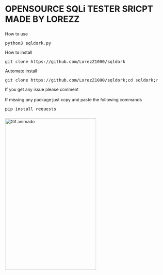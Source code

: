 <h1 align="left">OPENSOURCE SQLi TESTER SRICPT MADE BY LOREZZ</h1>

###
<a>How to use</a>
<pre align="left">
python3 sqldork.py 
</pre>
<a>How to install</a>
<pre align="left">
git clone https://github.com/LorezZ1000/sqldork
</pre>
<a>Automate install</a>
<pre align="left">
git clone https://github.com/LorezZ1000/sqldork;cd sqldork;rm README.md;unzip sqldork.zip;rm sqldork.zip;python3 sqldork.py
</pre>
<a>If you get any issue please comment</a>
<br>
</br>
<a>If missing any package just copy and paste the following commands</a>
<pre align="left">
pip install requests
</pre>

###

<img src="https://cdn.discordapp.com/attachments/1183588449660457020/1188974725700005998/Misa_Amane_28DN29.webp" style="user-select:none; width:300; height:500;" alt="Gif animado">
